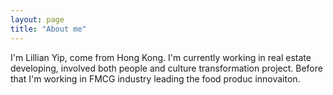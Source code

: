 ```yaml
---
layout: page
title: "About me"
---
```

I'm Lillian Yip, come from Hong Kong. I'm currently working in real estate developing, involved both people and culture transformation project. Before that I'm working in FMCG industry leading the food produc innovaiton. 
